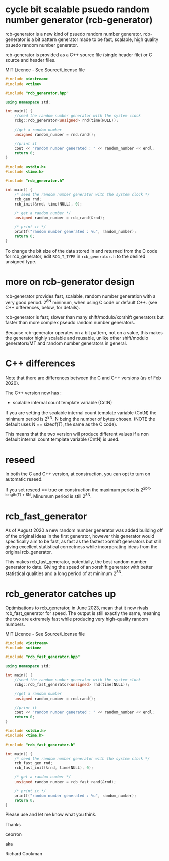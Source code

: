 # cycle bit scalable psuedo random number generator (rcb-generator)

rcb-generator is a new kind of psuedo random number generator. rcb-generator is a bit pattern generator made to be fast, scalable, high quality psuedo random number generator.

rcb-generator is provided as a C++ source file (single header file) or C source and header files.

MIT Licence - See Source/License file

```C++
#include <iostream>
#include <ctime>

#include "rcb_generator.hpp"

using namespace std;

int main() {
    //seed the random number generator with the system clock
    rcbg::rcb_generator<unsigned> rnd(time(NULL));

    //get a random number
    unsigned random_number = rnd.rand();

    //print it
    cout << "random number generated : " << random_number << endl;
    return 0;
}
```

```C
#include <stdio.h>
#include <time.h>

#include "rcb_generator.h"

int main() {
    /* seed the random number generator with the system clock */
    rcb_gen rnd;
    rcb_init(&rnd, time(NULL), 0);

    /* get a random number */
    unsigned random_number = rcb_rand(&rnd);

    /* print it */
    printf("random number generated : %u", random_number);
    return 0;
}
```

To change the bit size of the data stored in and returned from the C code for rcb_generator, edit `RCG_T_TYPE` in `rcb_generator.h` to the desired unsigned type.

# more on rcb-generator design

rcb-generator provides fast, scalable, random number generation with a very good period. 2<sup>8N</sup> minimum, when using C code or default C++. (see C++ differences, below, for details).

rcb-generator is fast; slower than many shift/modulo/xorshift generators but faster than more complex pseudo random number generators.

Because rcb-generator operates on a bit pattern, not on a value, this makes the generator highly scalable and reusable, unlike other shift/modulo generators/MT and random number generators in general.

# C++ differences

Note that there are differences between the C and C++ versions (as of Feb 2020).

The C++ version now has :
 - scalable internal count template variable (CntN)

If you are setting the scalable internal count template variable (CntN) the minimum period is 2<sup>8N</sup>. N being the number of bytes chosen. (NOTE the default uses N == sizeof(T), the same as the C code).

This means that the two version will produce different values if a non default internal count template variable (CntN) is used.

# reseed

In both the C and C++ version, at construction, you can opt to turn on automatic reseed.

If you set reseed == true on construction the maximum period is 2<sup>2bit-length(T) + 8N</sup>. Minumum period is still 2<sup>8N</sup>.

# rcb_fast_generator

As of August 2020 a new random number generator was added building off of the original ideas in the first generator, however this generator would specifically aim to be fast, as fast as the fastest xorshift generators but still giving excellent statistical correctness while incorporating ideas from the original rcb_generator.

This makes rcb_fast_generator, potentially, the best random number generator to date. Giving the speed of an xorshift generator with better statistical qualities and a long period of at minimum 2<sup>8N</sup>.

# rcb_generator catches up

Optimisations to rcb_generator, in June 2023, mean that it now rivals rcb_fast_generator for speed. The output is still exactly the same, meaning the two are extremely fast while producing very high-quality random numbers.

MIT Licence - See Source/License file

```C++
#include <iostream>
#include <ctime>

#include "rcb_fast_generator.hpp"

using namespace std;

int main() {
    //seed the random number generator with the system clock
    rcbg::rcb_fast_generator<unsigned> rnd(time(NULL));

    //get a random number
    unsigned random_number = rnd.rand();

    //print it
    cout << "random number generated : " << random_number << endl;
    return 0;
}
```

```C
#include <stdio.h>
#include <time.h>

#include "rcb_fast_generator.h"

int main() {
    /* seed the random number generator with the system clock */
    rcb_fast_gen rnd;
    rcb_fast_init(&rnd, time(NULL), 0);

    /* get a random number */
    unsigned random_number = rcb_fast_rand(&rnd);

    /* print it */
    printf("random number generated : %u", random_number);
    return 0;
}
```

Please use and let me know what you think.

Thanks

ceorron

aka

Richard Cookman
